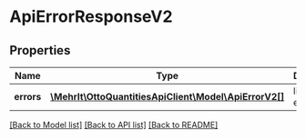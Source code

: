 # ApiErrorResponseV2

## Properties
Name | Type | Description | Notes
------------ | ------------- | ------------- | -------------
**errors** | [**\MehrIt\OttoQuantitiesApiClient\Model\ApiErrorV2[]**](ApiErrorV2.md) | list of errors | 

[[Back to Model list]](../../README.md#documentation-for-models) [[Back to API list]](../../README.md#documentation-for-api-endpoints) [[Back to README]](../../README.md)

